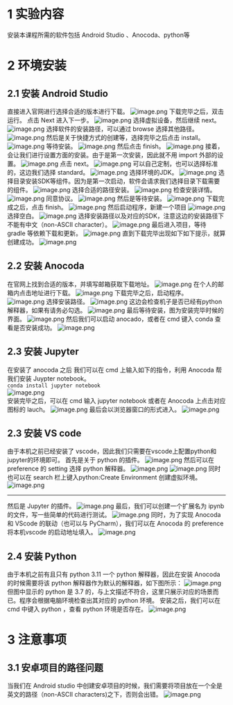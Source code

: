 # 1 实验内容
安装本课程所需的软件包括 Android Studio 、Anocoda、python等
# 2 环境安装
## 2.1 安装 Android Studio
直接进入官网进行选择合适的版本进行下载。
![image.png](https://cdn.nlark.com/yuque/0/2024/png/38674938/1713699252260-5e223355-4e2b-4dbd-abe3-411b2d24cbb0.png#averageHue=%235d976e&clientId=u0b04c272-219e-4&from=paste&height=617&id=ub71a471d&originHeight=849&originWidth=1885&originalType=binary&ratio=1.375&rotation=0&showTitle=false&size=392356&status=done&style=none&taskId=u98796202-41c8-4464-bf23-dcf41c00a17&title=&width=1370.909090909091)
下载完毕之后，双击运行。
点击 Next 进入下一步。
![image.png](https://cdn.nlark.com/yuque/0/2024/png/38674938/1713699435131-a418592e-8d6a-4075-b91d-ac68f39425e7.png#averageHue=%23c3c2c1&clientId=u0b04c272-219e-4&from=paste&height=491&id=u1996cf9b&originHeight=675&originWidth=859&originalType=binary&ratio=1.375&rotation=0&showTitle=false&size=219533&status=done&style=none&taskId=u7a722678-8af7-48ad-ad38-943762516d2&title=&width=624.7272727272727)
选择虚拟设备，然后继续 next。
![image.png](https://cdn.nlark.com/yuque/0/2024/png/38674938/1713699571420-c578b5c0-7005-4670-9cbe-b82fec40ff36.png#averageHue=%23edecec&clientId=u0b04c272-219e-4&from=paste&height=487&id=uae1fba2a&originHeight=670&originWidth=860&originalType=binary&ratio=1.375&rotation=0&showTitle=false&size=86259&status=done&style=none&taskId=u3fd89998-037f-484f-9614-ce8fc013be4&title=&width=625.4545454545455)
选择软件的安装路径，可以通过 browse 选择其他路径。
![image.png](https://cdn.nlark.com/yuque/0/2024/png/38674938/1713699598729-e433487a-cd22-403d-82dd-c83819ffdd1d.png#averageHue=%23edecec&clientId=u0b04c272-219e-4&from=paste&height=482&id=u5774f6c9&originHeight=663&originWidth=857&originalType=binary&ratio=1.375&rotation=0&showTitle=false&size=167683&status=done&style=none&taskId=u1e0820df-bc51-46e4-b20e-a01b2e4e999&title=&width=623.2727272727273)
然后是关于快捷方式的创建等，选择完毕之后点击 install。
![image.png](https://cdn.nlark.com/yuque/0/2024/png/38674938/1713699616044-4a2a5a78-2e6c-4f03-9dd3-cef388707516.png#averageHue=%23f1f0ef&clientId=u0b04c272-219e-4&from=paste&height=473&id=u99a946d4&originHeight=650&originWidth=861&originalType=binary&ratio=1.375&rotation=0&showTitle=false&size=248197&status=done&style=none&taskId=u6cf34b7e-c25d-41cc-8692-94269e5baa3&title=&width=626.1818181818181)
等待安装。
![image.png](https://cdn.nlark.com/yuque/0/2024/png/38674938/1713699631457-e49eada9-ceed-4854-bd39-72ef3174cb17.png#averageHue=%23ececeb&clientId=u0b04c272-219e-4&from=paste&height=345&id=u22f7a774&originHeight=474&originWidth=801&originalType=binary&ratio=1.375&rotation=0&showTitle=false&size=73006&status=done&style=none&taskId=ud8ce03d5-acea-424f-acbf-6b485c4436d&title=&width=582.5454545454545)
然后点击 finish。
![image.png](https://cdn.nlark.com/yuque/0/2024/png/38674938/1713699652276-3cae9a5e-9af2-41a4-8154-db1372790ac1.png#averageHue=%23ececec&clientId=u0b04c272-219e-4&from=paste&height=355&id=ub2496aeb&originHeight=488&originWidth=831&originalType=binary&ratio=1.375&rotation=0&showTitle=false&size=66449&status=done&style=none&taskId=u103498b4-4cea-4e5b-b8b4-01445720713&title=&width=604.3636363636364)
接着，会让我们进行设置方面的安装。由于是第一次安装，因此就不用 import 外部的设置。
![image.png](https://cdn.nlark.com/yuque/0/2024/png/38674938/1713699696254-26dbac2f-96c5-47c2-8945-8b6144f137eb.png#averageHue=%23f2f1f1&clientId=u0b04c272-219e-4&from=paste&height=169&id=uc2cc2712&originHeight=232&originWidth=672&originalType=binary&ratio=1.375&rotation=0&showTitle=false&size=49485&status=done&style=none&taskId=ue97c9578-6786-4cc8-aa2b-1c4fc1b4825&title=&width=488.72727272727275)
点击 next。
![image.png](https://cdn.nlark.com/yuque/0/2024/png/38674938/1713699729149-53ad1dbd-4588-4b4c-a127-ca522bc7cbbd.png#averageHue=%23545a5a&clientId=u0b04c272-219e-4&from=paste&height=350&id=ua76145cb&originHeight=481&originWidth=835&originalType=binary&ratio=1.375&rotation=0&showTitle=false&size=85381&status=done&style=none&taskId=u00e726ea-6a32-4687-9643-7f4cc9ce6bf&title=&width=607.2727272727273)
可以自己定制，也可以选择标准的，这边我们选择 standard。
![image.png](https://cdn.nlark.com/yuque/0/2024/png/38674938/1713699742322-eb3f751b-392a-45df-bdb6-3bfdf59c2073.png#averageHue=%23565c5d&clientId=u0b04c272-219e-4&from=paste&height=344&id=u3ffeddad&originHeight=473&originWidth=821&originalType=binary&ratio=1.375&rotation=0&showTitle=false&size=77984&status=done&style=none&taskId=u88683c76-1f94-44a5-868f-3ae09d00259&title=&width=597.0909090909091)
选择环境的JDK。
![image.png](https://cdn.nlark.com/yuque/0/2024/png/38674938/1713699756183-804f90c0-f0bf-4114-b011-b5d46a6ed5ff.png#averageHue=%23525758&clientId=u0b04c272-219e-4&from=paste&height=346&id=ucdcf5965&originHeight=476&originWidth=838&originalType=binary&ratio=1.375&rotation=0&showTitle=false&size=75748&status=done&style=none&taskId=u574f0172-a014-472b-8bb6-7091ac0fae2&title=&width=609.4545454545455)
选择目录安装SDK等组件。因为是第一次启动，软件会请求我们选择目录下载需要的组件。
![image.png](https://cdn.nlark.com/yuque/0/2024/png/38674938/1713772666172-7abc754b-4ef5-473c-89db-170e1e15b23b.png#averageHue=%233bab57&clientId=ucc018125-7d42-4&from=paste&height=375&id=uc0395cca&originHeight=515&originWidth=810&originalType=binary&ratio=1.375&rotation=0&showTitle=false&size=94935&status=done&style=none&taskId=u9496ad5b-57fd-41be-9eec-e2c57ce9c35&title=&width=589.0909090909091)
选择合适的路径安装。
![image.png](https://cdn.nlark.com/yuque/0/2024/png/38674938/1713772728445-7a8ebde3-4606-4738-954d-7343cfc02c47.png#averageHue=%239fcae1&clientId=ucc018125-7d42-4&from=paste&height=544&id=X4Bzh&originHeight=748&originWidth=979&originalType=binary&ratio=1.375&rotation=0&showTitle=false&size=98479&status=done&style=none&taskId=u8e5c2c66-a28c-4cea-98c8-86aa083906c&title=&width=712)
检查安装详情。
![image.png](https://cdn.nlark.com/yuque/0/2024/png/38674938/1713772758194-a8cce889-d7f4-41f5-8045-86c49b51ec77.png#averageHue=%239ecbe1&clientId=ucc018125-7d42-4&from=paste&height=540&id=NvCCy&originHeight=743&originWidth=990&originalType=binary&ratio=1.375&rotation=0&showTitle=false&size=69104&status=done&style=none&taskId=ub70d2d1d-39bd-4c36-abae-f0f33cd6bf9&title=&width=720)
同意协议。
![image.png](https://cdn.nlark.com/yuque/0/2024/png/38674938/1713772767137-44664750-3812-417f-8d8b-26508675c272.png#averageHue=%23b6d8e3&clientId=ucc018125-7d42-4&from=paste&height=540&id=un0jr&originHeight=743&originWidth=981&originalType=binary&ratio=1.375&rotation=0&showTitle=false&size=110724&status=done&style=none&taskId=u8cea0d41-4e72-4dbb-9be8-b128aefdd59&title=&width=713.4545454545455)
然后是等待安装。
![image.png](https://cdn.nlark.com/yuque/0/2024/png/38674938/1713772778506-7c7d66ec-bf95-4a59-a3a1-a60c7e6c412c.png#averageHue=%239cc6e0&clientId=ucc018125-7d42-4&from=paste&height=535&id=G9OHX&originHeight=735&originWidth=982&originalType=binary&ratio=1.375&rotation=0&showTitle=false&size=40120&status=done&style=none&taskId=u995f6a39-9191-4723-951a-0d3985b8786&title=&width=714.1818181818181)
下载完成之后，点击 finish。
![image.png](https://cdn.nlark.com/yuque/0/2024/png/38674938/1713773588380-e31f8999-6862-432b-999f-efc3286f9655.png#averageHue=%23f5eeda&clientId=ucc018125-7d42-4&from=paste&height=548&id=uec1ab6d1&originHeight=753&originWidth=1007&originalType=binary&ratio=1.375&rotation=0&showTitle=false&size=100205&status=done&style=none&taskId=u28d05f99-9909-436a-bdc1-56316c7c4fd&title=&width=732.3636363636364)
然后启动程序，新建一个项目
![image.png](https://cdn.nlark.com/yuque/0/2024/png/38674938/1713700127069-20ec98e7-b90e-4fbb-80e5-8501c2dff853.png#averageHue=%23e3e0c5&clientId=u0b04c272-219e-4&from=paste&height=585&id=u6e2b1ce3&originHeight=804&originWidth=984&originalType=binary&ratio=1.375&rotation=0&showTitle=false&size=59907&status=done&style=none&taskId=ufa57e332-cf16-4907-850f-b1e4907233a&title=&width=715.6363636363636)
选择空白。
![image.png](https://cdn.nlark.com/yuque/0/2024/png/38674938/1713699930329-14b45251-fa6c-457c-aee8-4fa10ace6648.png#averageHue=%23eaf1f3&clientId=u0b04c272-219e-4&from=paste&height=439&id=u70087f92&originHeight=813&originWidth=1123&originalType=binary&ratio=1.375&rotation=0&showTitle=false&size=99378&status=done&style=none&taskId=u7db556c8-8c52-4153-96a7-fd0390c7372&title=&width=605.8181762695312)
选择安装路径以及对应的SDK，注意这边的安装路径下不能有中文（non-ASCII character）。
![image.png](https://cdn.nlark.com/yuque/0/2024/png/38674938/1713700209240-69a049da-c5bb-438c-8e24-63dc9f60d988.png#averageHue=%23f3f5f8&clientId=u0b04c272-219e-4&from=paste&height=591&id=ue68f7ef4&originHeight=813&originWidth=1126&originalType=binary&ratio=1.375&rotation=0&showTitle=false&size=80952&status=done&style=none&taskId=u7b2153c5-9cd7-45bc-b956-c0eb0775eee&title=&width=818.9090909090909)
最后进入项目，等待 gradle 等依赖下载和更新。
![image.png](https://cdn.nlark.com/yuque/0/2024/png/38674938/1713773660894-dd376a24-d7fd-439f-9625-50ab55fee638.png#averageHue=%23fcfbfa&clientId=ucc018125-7d42-4&from=paste&height=136&id=u78cad6f4&originHeight=187&originWidth=492&originalType=binary&ratio=1.375&rotation=0&showTitle=false&size=15569&status=done&style=none&taskId=u1b00c49e-6fb6-4982-aef0-51bac8c2499&title=&width=357.8181818181818)
直到下载完毕出现如下如下提示，就算创建成功。
![image.png](https://cdn.nlark.com/yuque/0/2024/png/38674938/1713774010969-409c7aa4-66bf-4771-89b5-0249aaf0c793.png#averageHue=%23efe7c7&clientId=u651b4258-5252-4&from=paste&height=579&id=ued3434a8&originHeight=796&originWidth=1376&originalType=binary&ratio=1.375&rotation=0&showTitle=false&size=139603&status=done&style=none&taskId=u9b39da70-2250-46fc-87b5-4ec02853b5f&title=&width=1000.7272727272727)
## 2.2 安装 Anocoda
在官网上找到合适的版本，并填写邮箱获取下载地址。
![image.png](https://cdn.nlark.com/yuque/0/2024/png/38674938/1713701905723-c6800d3d-7755-4c5c-a997-bbacbe9d84c0.png#averageHue=%23fdfafa&clientId=u0b04c272-219e-4&from=paste&height=684&id=ue218a165&originHeight=941&originWidth=1879&originalType=binary&ratio=1.375&rotation=0&showTitle=false&size=669215&status=done&style=none&taskId=u5519efd9-a49b-4d06-ab83-e09380faa6f&title=&width=1366.5454545454545)
在个人的邮箱内点击地址进行下载。
![image.png](https://cdn.nlark.com/yuque/0/2024/png/38674938/1713701928403-4ddc36a1-b4c7-4597-87da-2c46b83fa77d.png#averageHue=%23faf9f8&clientId=u0b04c272-219e-4&from=paste&height=319&id=u0690226c&originHeight=439&originWidth=555&originalType=binary&ratio=1.375&rotation=0&showTitle=false&size=29584&status=done&style=none&taskId=u54736d55-8a4e-422f-b1a6-0f83d1c4357&title=&width=403.6363636363636)
下载完毕之后，启动程序。
![image.png](https://cdn.nlark.com/yuque/0/2024/png/38674938/1713701960115-b9e1f3a1-5fbd-4c9e-b7f7-cbe4493f8b14.png#averageHue=%23f9f7f6&clientId=u0b04c272-219e-4&from=paste&height=554&id=u8f3198dc&originHeight=762&originWidth=986&originalType=binary&ratio=1.375&rotation=0&showTitle=false&size=275896&status=done&style=none&taskId=ub1c66da3-2065-4960-bba9-4a6861c4b51&title=&width=717.0909090909091)
选择安装路径。
![image.png](https://cdn.nlark.com/yuque/0/2024/png/38674938/1713702041878-ed75f8c8-3aff-4636-9417-297ad2d86ff6.png#averageHue=%23ececec&clientId=u0b04c272-219e-4&from=paste&height=399&id=ube9da551&originHeight=548&originWidth=711&originalType=binary&ratio=1.375&rotation=0&showTitle=false&size=78266&status=done&style=none&taskId=uda6255d2-07a9-479d-bc3e-6aae5e2de7e&title=&width=517.0909090909091)
这边会检查机子是否已经有python解释器，如果有请务必勾选。
![image.png](https://cdn.nlark.com/yuque/0/2024/png/38674938/1713702113993-433d2e56-0674-49e6-9295-001461c9128e.png#averageHue=%23e7e7e7&clientId=u0b04c272-219e-4&from=paste&height=393&id=u765fe10e&originHeight=540&originWidth=702&originalType=binary&ratio=1.375&rotation=0&showTitle=false&size=99051&status=done&style=none&taskId=u85c1e431-1922-4f3d-88df-7dfd6e37450&title=&width=510.54545454545456)
最后等待安装，图为安装完毕时候的界面。
![image.png](https://cdn.nlark.com/yuque/0/2024/png/38674938/1713702196998-e59c791a-578a-4b4d-9323-e9a88a8a7236.png#averageHue=%23f5f5f5&clientId=u0b04c272-219e-4&from=paste&height=401&id=u030c8d58&originHeight=552&originWidth=704&originalType=binary&ratio=1.375&rotation=0&showTitle=false&size=86561&status=done&style=none&taskId=u146ca6d3-fcd2-4c55-ae4e-b33dc1913ed&title=&width=512)
然后我们可以启动 anocado，或者在 cmd 键入 conda 查看是否安装成功。
![image.png](https://cdn.nlark.com/yuque/0/2024/png/38674938/1713704761771-36e51754-6612-4204-aaa7-5f4719f03a24.png#averageHue=%23161413&clientId=u0b04c272-219e-4&from=paste&height=177&id=u5ebfb633&originHeight=243&originWidth=751&originalType=binary&ratio=1.375&rotation=0&showTitle=false&size=24981&status=done&style=none&taskId=ufae70dec-bef0-405a-b2de-d93d43cc933&title=&width=546.1818181818181)
## 2.3 安装 Jupyter
在安装了 anocoda 之后 我们可以在 cmd 上输入如下的指令，利用 Anocoda 帮我们安装 Juypter notebook。  
`conda install jupyter notebook`  
![image.png](https://cdn.nlark.com/yuque/0/2024/png/38674938/1713702368228-27fe8a22-4309-43e0-98ce-714767f67990.png#averageHue=%23464545&clientId=u0b04c272-219e-4&from=paste&height=170&id=u4a11c63c&originHeight=234&originWidth=566&originalType=binary&ratio=1.375&rotation=0&showTitle=false&size=16768&status=done&style=none&taskId=u02d74460-d37f-4a0f-bc47-4984553ddfb&title=&width=411.6363636363636)  
  安装完毕之后，可以在 cmd 输入 jupyter notebook 或者在 Anocoda 上点击对应图标的 lauch。
![image.png](https://cdn.nlark.com/yuque/0/2024/png/38674938/1713702406849-d31daec8-d6d4-415a-9216-709b75ef15b7.png#averageHue=%23211d1a&clientId=u0b04c272-219e-4&from=paste&height=359&id=u9efeaed9&originHeight=493&originWidth=1101&originalType=binary&ratio=1.375&rotation=0&showTitle=false&size=115523&status=done&style=none&taskId=u9d7af86e-de78-4ae1-8bd7-ad3a0e12225&title=&width=800.7272727272727)
最后会以浏览器窗口的形式进入。
![image.png](https://cdn.nlark.com/yuque/0/2024/png/38674938/1713702420056-d47cdb0d-9667-49db-a15a-5bc1fcf99f2f.png#averageHue=%23f9f8f8&clientId=u0b04c272-219e-4&from=paste&height=672&id=u610aa34a&originHeight=924&originWidth=1903&originalType=binary&ratio=1.375&rotation=0&showTitle=false&size=71267&status=done&style=none&taskId=u815960e9-120f-4e49-9911-d738b219a38&title=&width=1384)
## 2.3 安装 VS code
由于本机之前已经安装了 vscode，因此我们只需要在vscode上配置python和jupyter的环境即可。
首先是关于 python 的插件。
![image.png](https://cdn.nlark.com/yuque/0/2024/png/38674938/1713703517317-23287ea0-8c7f-4b62-a322-be2a9c8ca5ba.png#averageHue=%23faf9f6&clientId=u0b04c272-219e-4&from=paste&height=527&id=u949f69f5&originHeight=725&originWidth=1412&originalType=binary&ratio=1.375&rotation=0&showTitle=false&size=137207&status=done&style=none&taskId=u3cfca7db-70d3-42e5-89ef-997ab2397f9&title=&width=1026.909090909091)
然后可以在 preference 的 setting 选择 python 解释器。
![image.png](https://cdn.nlark.com/yuque/0/2024/png/38674938/1713703541713-184327a5-877e-4082-bccc-a9bfab531ada.png#averageHue=%23f6f6f6&clientId=u0b04c272-219e-4&from=paste&height=516&id=ueea49b40&originHeight=709&originWidth=1059&originalType=binary&ratio=1.375&rotation=0&showTitle=false&size=89780&status=done&style=none&taskId=u93bbbf96-cd32-4f6b-a45b-9b62c8cb5ca&title=&width=770.1818181818181)
![image.png](https://cdn.nlark.com/yuque/0/2024/png/38674938/1713703693998-92f3c139-3492-4d1d-bd26-370a21779b38.png#averageHue=%23f1f1f1&clientId=u0b04c272-219e-4&from=paste&height=198&id=u5a77737d&originHeight=272&originWidth=1117&originalType=binary&ratio=1.375&rotation=0&showTitle=false&size=31520&status=done&style=none&taskId=ud9b3b620-2267-4a71-9b1b-d9028abd95e&title=&width=812.3636363636364)
同时也可以在 search 栏上键入python:Create Environment 创建虚拟环境。
![image.png](https://cdn.nlark.com/yuque/0/2024/png/38674938/1713703794821-b2eb6713-83d6-4df9-9465-f374bb8364b4.png#averageHue=%23f0eceb&clientId=u0b04c272-219e-4&from=paste&height=257&id=udbf555be&originHeight=353&originWidth=1079&originalType=binary&ratio=1.375&rotation=0&showTitle=false&size=48690&status=done&style=none&taskId=u1c4fa961-a1c4-4d4e-aef1-83b945293d9&title=&width=784.7272727272727)

---

然后是 Jupyter 的插件。
![image.png](https://cdn.nlark.com/yuque/0/2024/png/38674938/1713703827320-79a93447-bca0-43d9-9667-6499476dc3be.png#averageHue=%23fbfaf9&clientId=u0b04c272-219e-4&from=paste&height=567&id=ub97926b6&originHeight=780&originWidth=1445&originalType=binary&ratio=1.375&rotation=0&showTitle=false&size=139698&status=done&style=none&taskId=uf84945cb-7f78-42e5-9d42-03db6cb83d2&title=&width=1050.909090909091)
最后，我们可以创建一个扩展名为 ipynb 的文件，写一些简单的代码进行测试。
![image.png](https://cdn.nlark.com/yuque/0/2024/png/38674938/1713703902976-629872eb-55c9-4aea-b3e7-61b2ad5e1628.png#averageHue=%23f7f6f6&clientId=u0b04c272-219e-4&from=paste&height=344&id=udd656f67&originHeight=473&originWidth=1139&originalType=binary&ratio=1.375&rotation=0&showTitle=false&size=56373&status=done&style=none&taskId=u696a8c09-be61-4571-9c9a-32332dfb76c&title=&width=828.3636363636364)
同时，为了实现 Anocoda 和 VScode 的联动（也可以与 PyCharm），我们可以在 Anocoda 的 preference 将本机vscode 的启动地址填入。
![image.png](https://cdn.nlark.com/yuque/0/2024/png/38674938/1713774133560-9a57b720-29e1-4e8f-be88-34b7875ec8f0.png#averageHue=%23f1ecec&clientId=u651b4258-5252-4&from=paste&height=436&id=u11e4874a&originHeight=600&originWidth=615&originalType=binary&ratio=1.375&rotation=0&showTitle=false&size=32404&status=done&style=none&taskId=u980dd3bd-ad41-469e-8abf-7054afd4fe0&title=&width=447.27272727272725)
## 2.4 安装 Python
由于本机之前有且只有 python 3.11 一个 python 解释器，因此在安装 Anocoda 的时候需要将该 python 解释器作为默认的解释器，如下图所示：
![image.png](https://cdn.nlark.com/yuque/0/2024/png/38674938/1713702113993-433d2e56-0674-49e6-9295-001461c9128e.png#averageHue=%23e7e7e7&clientId=u0b04c272-219e-4&from=paste&height=393&id=BI5p6&originHeight=540&originWidth=702&originalType=binary&ratio=1.375&rotation=0&showTitle=false&size=99051&status=done&style=none&taskId=u85c1e431-1922-4f3d-88df-7dfd6e37450&title=&width=510.54545454545456)
但图中显示的 python 是 3.7 的，与上文描述不符合，这里只展示对应的场景而已。程序会根据电脑环境检查出其对应的 python 环境。
安装之后，我们可以在 cmd 中键入 python ，查看 python 环境是否存在。
![image.png](https://cdn.nlark.com/yuque/0/2024/png/38674938/1713704071218-c5e154d2-5cc4-4a65-b74a-cef5221a366c.png#averageHue=%23161513&clientId=u0b04c272-219e-4&from=paste&height=95&id=ucc7d3ec0&originHeight=130&originWidth=791&originalType=binary&ratio=1.375&rotation=0&showTitle=false&size=12931&status=done&style=none&taskId=u38540415-94e7-48e4-b6a1-a6cc8bed8e5&title=&width=575.2727272727273)
# 3 注意事项
## 3.1 安卓项目的路径问题
当我们在 Android studio 中创建安卓项目的时候，我们需要将项目放在一个全是英文的路径（non-ASCII characters)之下，否则会出错。
![image.png](https://cdn.nlark.com/yuque/0/2024/png/38674938/1713699976663-fdcca0d7-81ac-4cc1-a040-c703b785f3d1.png#averageHue=%23f3f5f8&clientId=u0b04c272-219e-4&from=paste&height=596&id=xt3GX&originHeight=819&originWidth=1124&originalType=binary&ratio=1.375&rotation=0&showTitle=false&size=76282&status=done&style=none&taskId=u9cdf01c9-226a-41ea-a2a4-87d7dcc442b&title=&width=817.4545454545455)
